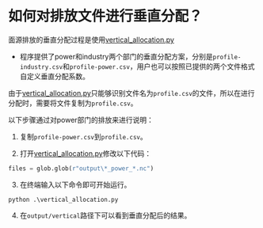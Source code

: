 # 如何对排放文件进行垂直分配？

面源排放的垂直分配过程是使用[vertical_allocation.py](../vertical_allocation.py)

* 程序提供了power和industry两个部门的垂直分配方案，分别是`profile-industry.csv`和`profile-power.csv`，用户也可以按照已提供的两个文件格式自定义垂直分配系数。

由于[vertical_allocation.py](../vertical_allocation.py)只能够识别文件名为`profile.csv`的文件，所以在进行分配时，需要将文件复制为`profile.csv`。

以下步骤通过对power部门的排放来进行说明：

1. 复制`profile-power.csv`到`profile.csv`。

2. 打开[vertical_allocation.py](../vertical_allocation.py)修改以下代码：

```python
files = glob.glob(r"output\*_power_*.nc")
```

3. 在终端输入以下命令即可开始运行。

```shell
python .\vertical_allocation.py
```

4. 在`output/vertical`路径下可以看到垂直分配后的结果。
